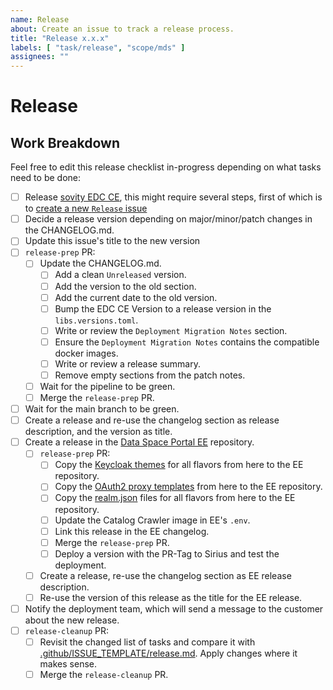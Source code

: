 ```yaml
---
name: Release
about: Create an issue to track a release process.
title: "Release x.x.x"
labels: [ "task/release", "scope/mds" ]
assignees: ""
---
```


# Release

## Work Breakdown

Feel free to edit this release checklist in-progress depending on what tasks need to be done:

- [ ] Release [sovity EDC CE](https://github.com/sovity/edc-ce), this might require several steps, first of which is
  to [create a new `Release` issue](https://github.com/sovity/edc-ce/issues/new/choose)
- [ ] Decide a release version depending on major/minor/patch changes in the CHANGELOG.md.
- [ ] Update this issue's title to the new version
- [ ] `release-prep` PR:
    - [ ] Update the CHANGELOG.md.
        - [ ] Add a clean `Unreleased` version.
        - [ ] Add the version to the old section.
        - [ ] Add the current date to the old version.
        - [ ] Bump the EDC CE Version to a release version in the `libs.versions.toml`.
        - [ ] Write or review the `Deployment Migration Notes` section.
        - [ ] Ensure the `Deployment Migration Notes` contains the compatible docker images.
        - [ ] Write or review a release summary.
        - [ ] Remove empty sections from the patch notes.
    - [ ] Wait for the pipeline to be green.
    - [ ] Merge the `release-prep` PR.
- [ ] Wait for the main branch to be green.
- [ ] Create a release and re-use the changelog section as release description, and the version as title.
- [ ] Create a release in the [Data Space Portal EE](https://github.com/sovity/dataspace-portal-ee) repository.
    - [ ] `release-prep` PR:
        - [ ] Copy the [Keycloak themes](https://github.com/sovity/dataspace-portal/tree/main/authority-portal-keycloak) for all flavors
          from here to the EE repository.
        - [ ] Copy
          the [OAuth2 proxy templates](https://github.com/sovity/dataspace-portal/tree/main/authority-portal-oauth2-proxy)
          from here to the EE repository.
        - [ ] Copy
          the [realm.json](https://github.com/sovity/dataspace-portal/blob/main/authority-portal-backend/authority-portal-quarkus/src/main/resources/realm.json) files for all flavors
          from here to the EE repository.
        - [ ] Update the Catalog Crawler image in EE's `.env`.
        - [ ] Link this release in the EE changelog.
        - [ ] Merge the `release-prep` PR.
        - [ ] Deploy a version with the PR-Tag to Sirius and test the deployment.
    - [ ] Create a release, re-use the changelog section as EE release description.
    - [ ] Re-use the version of this release as the title for the EE release.
- [ ] Notify the deployment team, which will send a message to the customer about the new release.
- [ ] `release-cleanup` PR:
    - [ ] Revisit the changed list of tasks and compare it
      with [.github/ISSUE_TEMPLATE/release.md](https://github.com/sovity/dataspace-portal/blob/main/.github/ISSUE_TEMPLATE/release.md).
      Apply changes where it makes sense.
    - [ ] Merge the `release-cleanup` PR.

